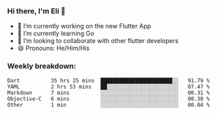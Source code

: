 ### Hi there, I'm Eli 👋
- 🔭 I’m currently working on the new Flutter App
- 🌱 I’m currently learning Go
- 🦄 I’m looking to collaborate with other flutter developers
- 😄 Pronouns: He/Him/His

### Weekly breakdown:
<!--START_SECTION:waka-->
```text
Dart          35 hrs 25 mins  ███████████████████████░░   91.79 % 
YAML          2 hrs 53 mins   ██░░░░░░░░░░░░░░░░░░░░░░░   07.47 % 
Markdown      7 mins          ░░░░░░░░░░░░░░░░░░░░░░░░░   00.31 % 
Objective-C   6 mins          ░░░░░░░░░░░░░░░░░░░░░░░░░   00.30 % 
Other         1 min           ░░░░░░░░░░░░░░░░░░░░░░░░░   00.04 % 
```
<!--END_SECTION:waka-->
